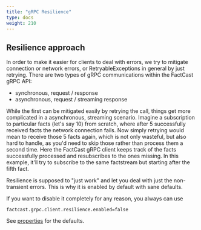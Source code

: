 ```yaml
---
title: "gRPC Resilience"
type: docs
weight: 210
---
```


## Resilience approach

In order to make it easier for clients to deal with errors, we try to mitigate connection or network errors,
or RetryableExceptions in general by just retrying.
There are two types of gRPC communications within the FactCast gRPC API:

* synchronous, request / response
* asynchronous, request / streaming response

While the first can be mitigated easily by retrying the call, things get more complicated in a asynchronous, streaming
scenario.
Imagine a subscription to particular facts (let's say 10) from scratch, where after 5 successfully received facts
the network connection fails. Now simply retrying would mean to receive those 5 facts again, which is not only wasteful,
but also hard to handle, as you'd need to skip those rather than process them a second time.
Here the FactCast gRPC client keeps track of the facts successfully processed and resubscribes to the ones missing.
In this example, it'll try to subscribe to the same factstream but starting after the fifth fact.

Resilience is supposed to "just work" and let you deal with just the non-transient errors.
This is why it is enabled by default with sane defaults.

If you want to disable it completely for any reason, you always can use

```properties
factcast.grpc.client.resilience.enabled=false
```
See [properties](/setup/properties) for the defaults.
